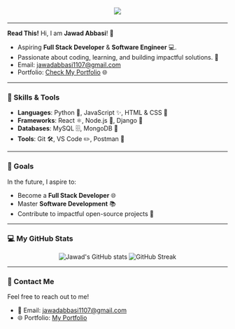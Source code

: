 <h1 align="center">
    <img src="https://readme-typing-svg.demolab.com?font=Fira+Code&weight=500&size=35&duration=4000&pause=500&center=true&vCenter=true&width=800&lines=Hello%2C+I+am+Jawad!;Welcome+to+my+portfolio!;I+am+Python+Developer+%26+Programmer+%F0%9F%92%BB!" style="color:green; font-weight:bolder;" />
</h1>

---


**Read This!**
Hi, I am **Jawad Abbasi**! 🚀
- Aspiring **Full Stack Developer** & **Software Engineer** 💻.
- Passionate about coding, learning, and building impactful solutions. 🌟
- Email: [jawadabbasi1107@gmail.com](mailto:jawadabbasi1107@gmail.com)
- Portfolio: [Check My Portfolio](https://github.com/JawadAbbasi14/jawadabbasi14) 🌐

---

### 🌟 Skills & Tools

- **Languages**: Python 🐍, JavaScript ✨, HTML & CSS 🎨
- **Frameworks**: React ⚛️, Node.js 🌿, Django 🍃
- **Databases**: MySQL 🗄️, MongoDB 🍃
- **Tools**: Git 🛠️, VS Code ✏️, Postman 🚀

---

### 🚀 Goals

In the future, I aspire to:
- Become a **Full Stack Developer** 🌐
- Master **Software Development** 📚
- Contribute to impactful open-source projects 🌟

---

### 💻 My GitHub Stats

<p align="center">
    <img src="https://github-readme-stats.vercel.app/api?username=JawadAbbasi14&show_icons=true&theme=radical" alt="Jawad's GitHub stats" />
    <img src="https://github-readme-streak-stats.herokuapp.com/?user=JawadAbbasi14&theme=radical" alt="GitHub Streak" />
</p>

---

### 📝 Contact Me

Feel free to reach out to me!
- 📧 Email: [jawadabbasi1107@gmail.com](mailto:jawadabbasi1107@gmail.com)
- 🌐 Portfolio: [My Portfolio](https://github.com/JawadAbbasi14/jawadabbasi14)

